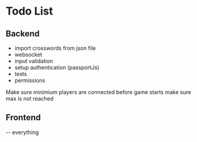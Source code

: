 # Todo List

## Backend
- import crosswords from json file
- websocket
- input validation
- setup authentication (passportJs)
- tests
- permissions


Make sure minimium players are connected before game starts
make sure max is not reached


## Frontend

-- everything
